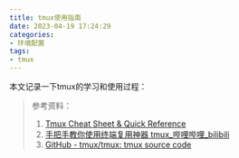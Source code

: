 ```yaml
---
title: tmux使用指南
date: 2023-04-19 17:24:29
categories:
- 环境配置
tags:
- tmux 
---
```


本文记录一下tmux的学习和使用过程：
<!--more-->


> 参考资料：
> 1. [Tmux Cheat Sheet & Quick Reference](https://tmuxcheatsheet.com/)
> 2. [手把手教你使用终端复用神器 tmux_哔哩哔哩_bilibili](https://www.bilibili.com/video/BV1KW411Z7W3)
> 3. [GitHub - tmux/tmux: tmux source code](https://github.com/tmux/tmux)
